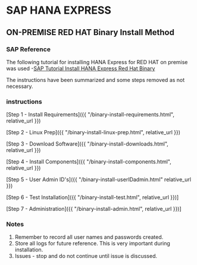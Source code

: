 # SAP HANA EXPRESS
## ON-PREMISE RED HAT Binary Install Method

### SAP Reference
The following tutorial for installing HANA Express for RED HAT on premise was used -[SAP Tutorial Install HANA Express Red Hat Binary](https://www.sap.com/developer/tutorials/hxe-rhel-server-apps-local.html)

The instructions have been summarized and some steps removed as not necessary.

### instructions

[Step 1 - Install Requirements]({{ "/binary-install-requirements.html", relative_url }})

[Step 2 - Linux Prep]({{ "/binary-install-linux-prep.html", relative_url }})

[Step 3 - Download Software]({{ "/binary-install-downloads.html", relative_url }})

[Step 4 - Install Components]({{ "/binary-install-components.html", relative_url }})

[Step 5 - User Admin ID's]({{ "/binary-install-userIDadmin.html" relative_url }})

[Step 6 - Test Installation]({{ "/binary-install-test.html", relative_url }})]

[Step 7 - Administration]({{ "/binary-install-admin.html", relative_url }})]


### Notes

1.  Remember to record all user names and passwords created.
2.  Store all logs for future reference.  This is very important during installation.
3.  Issues - stop and do not continue until issue is discussed.
